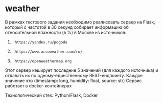 # weather
В рамках тестового задания необходимо реализовать 
сервер на Flask, который с частотой в 30 секунд собирает информацию об относительной влажности (в %) в Москве из источников:
1.      https://yandex.ru/pogoda
2.      https://www.accuweather.com/ru/
3.      https://openweathermap.org
 
Этот сервер кэширует последние 5  значений (для каждого источника) и отдавать их по одному-единственному REST-ендпоинту.
Каждое значение это (timestamp: long, humidity: float, source: str)
Сервис работает в docker-контейнерах

Технологический стек: Python/Flask, Docker
